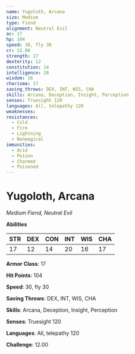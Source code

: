 ```yaml
---
name: Yugoloth, Arcana
size: Medium
type: Fiend
alignment: Neutral Evil
ac: 17
hp: 104
speed: 30, fly 30
cr: 12.00
strength: 17
dexterity: 12
constitution: 14
intelligence: 20
wisdom: 16
charisma: 17
saving_throws: DEX, INT, WIS, CHA
skills: Arcana, Deception, Insight, Perception
senses: Truesight 120
languages: All, telepathy 120
weaknesses:
resistances:
  - Cold
  - Fire
  - Lightning
  - Nonmagical
immunities:
  - Acid
  - Poison
  - Charmed
  - Poisoned
---
```


# Yugoloth, Arcana

*Medium Fiend, Neutral Evil*

**Abilities**

| STR | DEX | CON | INT | WIS | CHA |
| --- | --- | --- | --- | --- | --- |
| 17 | 12 | 14 | 20 | 16 | 17 |

**Armor Class**: 17

**Hit Points**: 104

**Speed**: 30, fly 30

**Saving Throws**: DEX, INT, WIS, CHA

**Skills**: Arcana, Deception, Insight, Perception

**Senses**: Truesight 120

**Languages**: All, telepathy 120

**Challenge**: 12.00

